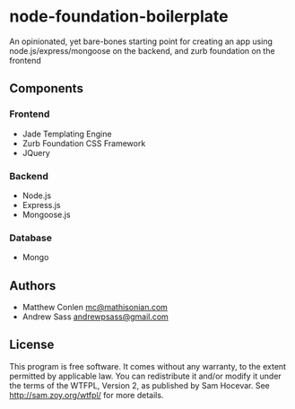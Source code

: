 node-foundation-boilerplate
========

An opinionated, yet bare-bones starting point for creating an app using node.js/express/mongoose on the backend, and zurb foundation on the frontend



## Components

### Frontend

* Jade Templating Engine
* Zurb Foundation CSS Framework
* JQuery

### Backend

* Node.js
* Express.js
* Mongoose.js

### Database

* Mongo

## Authors

* Matthew Conlen <mc@mathisonian.com>
* Andrew Sass <andrewpsass@gmail.com>

## License

This program is free software. It comes without any warranty, to the extent permitted by applicable law. You can redistribute it and/or modify it under the terms of the WTFPL, Version 2, as published by Sam Hocevar. See http://sam.zoy.org/wtfpl/ for more details.
